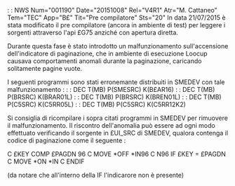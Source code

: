  :  : NWS Num="001190" Date="20151008" Rel="V4R1" Atr="M. Cattaneo" Tem="TEC" App="B£" Tit="Pre compilatore" Sts="20"
In data 21/07/2015 è stata modificato il pre compilatore (ancora in ambiente di test) per leggere i sorgenti attraverso l'api £G75 anziché con apertura diretta.

Durante questa fase è stato introdotto un malfunzionamento sull'accensione dell'indicatore di paginazione, che in ambiente di esecuzione Loocup causava comportamenti anomali durante la paginazione, caricando solitamente pagine vuote.

I seguenti programmi sono stati erronemante distribuiti in SMEDEV con tale malfunzionamento : 
 :  : DEC T(MB) P(SMESRC) K(B£AR16)
 :  : DEC T(MB) P(BRSRC) K(BRAR01L)
 :  : DEC T(MB) P(BRSRC) K(BREN01L)
 :  : DEC T(MB) P(C5SRC) K(C5RR05L)
 :  : DEC T(MB) P(C5SRC) K(C5RR12K2)

Si consiglia di ricompilare i sopra citati programmi in SMEDEV per rimuovere il malfunzionamento.
Il riscontro dell'anomalia può essere ad ogni modo effettuato verificando il sorgente in £UI_SRC di SMEDEV, qualora contenga il codice di paginazione come il seguente : 

C     £KEY          COMP      £PAGDN                                 96
C                   MOVE      \*OFF          \*IN96
C  N96              IF        £KEY = £PAGDN
C                   MOVE      \*ON           \*IN
C                   ENDIF

(da notare che all'interno della IF l'indicarore non è presente)
